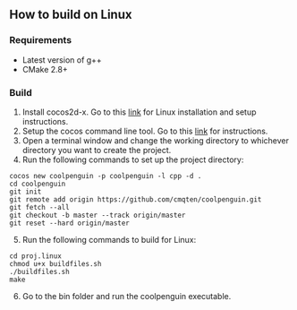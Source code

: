## How to build on Linux

### Requirements
- Latest version of g++
- CMake 2.8+

### Build
1. Install cocos2d-x. Go to this [link](http://www.cocos2d-x.org/wiki/Linux_Installation_and_Setup) for Linux installation and setup instructions.
2. Setup the cocos command line tool. Go to this [link](http://cocos2d-x.org/docs/editors_and_tools/cocosCLTool/) for instructions.
3. Open a terminal window and change the working directory to whichever directory you want to create the project.
4. Run the following commands to set up the project directory:
```
cocos new coolpenguin -p coolpenguin -l cpp -d .
cd coolpenguin
git init 
git remote add origin https://github.com/cmqten/coolpenguin.git
git fetch --all
git checkout -b master --track origin/master
git reset --hard origin/master
```
5. Run the following commands to build for Linux:
```
cd proj.linux
chmod u+x buildfiles.sh
./buildfiles.sh
make
```
6. Go to the bin folder and run the coolpenguin executable.
